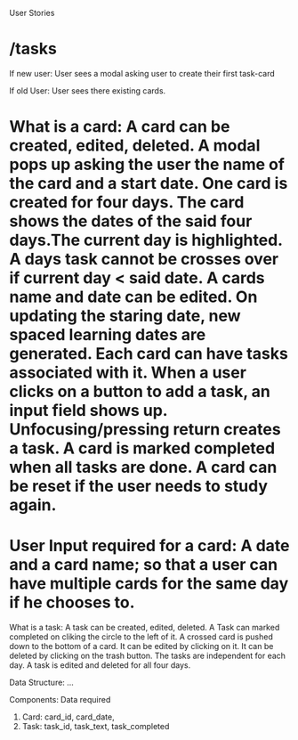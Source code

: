 User Stories

# /tasks

If new user:
User sees a modal asking user to create their first task-card

If old User:
User sees there existing cards.

# What is a card: A card can be created, edited, deleted. A modal pops up asking the user the name of the card and a start date. One card is created for four days. The card shows the dates of the said four days.The current day is highlighted. A days task cannot be crosses over if current day < said date. A cards name and date can be edited. On updating the staring date, new spaced learning dates are generated. Each card can have tasks associated with it. When a user clicks on a button to add a task, an input field shows up. Unfocusing/pressing return creates a task. A card is marked completed when all tasks are done. A card can be reset if the user needs to study again.

# User Input required for a card: A date and a card name; so that a user can have multiple cards for the same day if he chooses to.

What is a task: A task can be created, edited, deleted. A Task can marked completed on cliking the circle to the left of it. A crossed card is pushed down to the bottom of a card. It can be edited by clicking on it. It can be deleted by clicking on the trash button. The tasks are independent for each day. A task is edited and deleted for all four days.

Data Structure:
...

Components: Data required

1. Card: card_id, card_date,
2. Task: task_id, task_text, task_completed
